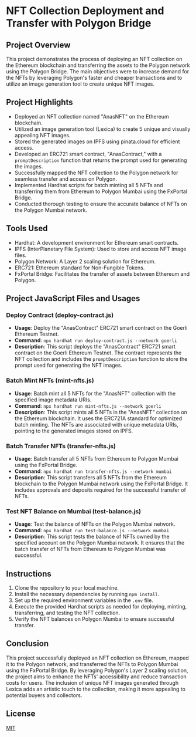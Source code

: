 # NFT Collection Deployment and Transfer with Polygon Bridge

## Project Overview
This project demonstrates the process of deploying an NFT collection on the Ethereum blockchain and transferring the assets to the Polygon network using the Polygon Bridge. The main objectives were to increase demand for the NFTs by leveraging Polygon's faster and cheaper transactions and to utilize an image generation tool to create unique NFT images.

## Project Highlights
- Deployed an NFT collection named "AnasNFT" on the Ethereum blockchain.
- Utilized an image generation tool (Lexica) to create 5 unique and visually appealing NFT images.
- Stored the generated images on IPFS using pinata.cloud for efficient access.
- Developed an ERC721 smart contract, "AnasContract," with a `promptDescription` function that returns the prompt used for generating the images.
- Successfully mapped the NFT collection to the Polygon network for seamless transfer and access on Polygon.
- Implemented Hardhat scripts for batch minting all 5 NFTs and transferring them from Ethereum to Polygon Mumbai using the FxPortal Bridge.
- Conducted thorough testing to ensure the accurate balance of NFTs on the Polygon Mumbai network.

## Tools Used
- Hardhat: A development environment for Ethereum smart contracts.
- IPFS (InterPlanetary File System): Used to store and access NFT image files.
- Polygon Network: A Layer 2 scaling solution for Ethereum.
- ERC721: Ethereum standard for Non-Fungible Tokens.
- FxPortal Bridge: Facilitates the transfer of assets between Ethereum and Polygon.

## Project JavaScript Files and Usages

### Deploy Contract (deploy-contract.js)
- **Usage**: Deploy the "AnasContract" ERC721 smart contract on the Goerli Ethereum Testnet.
- **Command**: `npx hardhat run deploy-contract.js --network goerli`
- **Description**: This script deploys the "AnasContract" ERC721 smart contract on the Goerli Ethereum Testnet. The contract represents the NFT collection and includes the `promptDescription` function to store the prompt used for generating the NFT images.

### Batch Mint NFTs (mint-nfts.js)
- **Usage**: Batch mint all 5 NFTs for the "AnasNFT" collection with the specified image metadata URIs.
- **Command**: `npx hardhat run mint-nfts.js --network goerli`
- **Description**: This script mints all 5 NFTs in the "AnasNFT" collection on the Ethereum blockchain. It uses the ERC721A standard for optimized batch minting. The NFTs are associated with unique metadata URIs, pointing to the generated images stored on IPFS.

### Batch Transfer NFTs (transfer-nfts.js)
- **Usage**: Batch transfer all 5 NFTs from Ethereum to Polygon Mumbai using the FxPortal Bridge.
- **Command**: `npx hardhat run transfer-nfts.js --network mumbai`
- **Description**: This script transfers all 5 NFTs from the Ethereum blockchain to the Polygon Mumbai network using the FxPortal Bridge. It includes approvals and deposits required for the successful transfer of NFTs.

### Test NFT Balance on Mumbai (test-balance.js)
- **Usage**: Test the balance of NFTs on the Polygon Mumbai network.
- **Command**: `npx hardhat run test-balance.js --network mumbai`
- **Description**: This script tests the balance of NFTs owned by the specified account on the Polygon Mumbai network. It ensures that the batch transfer of NFTs from Ethereum to Polygon Mumbai was successful.

## Instructions
1. Clone the repository to your local machine.
2. Install the necessary dependencies by running `npm install`.
3. Set up the required environment variables in the `.env` file.
4. Execute the provided Hardhat scripts as needed for deploying, minting, transferring, and testing the NFT collection.
5. Verify the NFT balances on Polygon Mumbai to ensure successful transfer.

## Conclusion
This project successfully deployed an NFT collection on Ethereum, mapped it to the Polygon network, and transferred the NFTs to Polygon Mumbai using the FxPortal Bridge. By leveraging Polygon's Layer 2 scaling solution, the project aims to enhance the NFTs' accessibility and reduce transaction costs for users. The inclusion of unique NFT images generated through Lexica adds an artistic touch to the collection, making it more appealing to potential buyers and collectors.

## License
[MIT](LICENSE)
